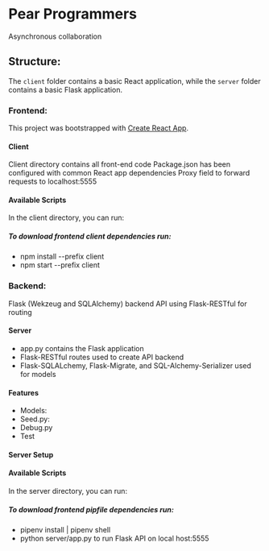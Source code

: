 # Pear Programmers

Asynchronous collaboration

## Structure:

The `client` folder contains a basic React application, while the `server`
folder contains a basic Flask application.

### Frontend:

This project was bootstrapped with [Create React App](https://github.com/facebook/create-react-app).

#### Client

Client directory contains all front-end code
Package.json has been configured with common React app dependencies
Proxy field to forward requests to localhost:5555

#### Available Scripts

In the client directory, you can run:

##### To download frontend client dependencies run:

- npm install --prefix client
- npm start --prefix client

### Backend:

Flask (Wekzeug and SQLAlchemy) backend API using Flask-RESTful for routing

#### Server

- app.py contains the Flask application
- Flask-RESTful routes used to create API backend
- Flask-SQLALchemy, Flask-Migrate, and SQL-Alchemy-Serializer used for models

#### Features

- Models:
- Seed.py:
- Debug.py
- Test

#### Server Setup

#### Available Scripts

In the server directory, you can run:

##### To download frontend pipfile dependencies run:

- pipenv install | pipenv shell
- python server/app.py to run Flask API on local host:5555
